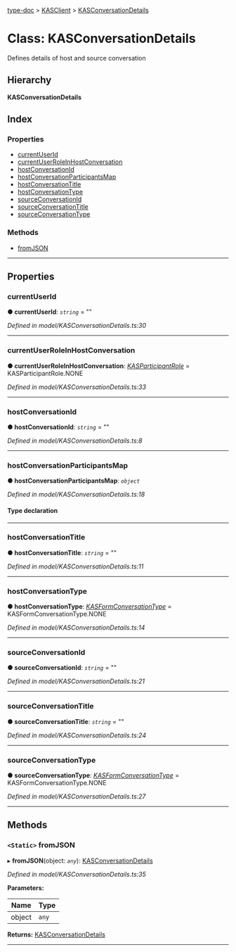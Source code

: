 [type-doc](../README.md) > [KASClient](../modules/kasclient.md) > [KASConversationDetails](../classes/kasclient.kasconversationdetails.md)

# Class: KASConversationDetails

Defines details of host and source conversation

## Hierarchy

**KASConversationDetails**

## Index

### Properties

* [currentUserId](kasclient.kasconversationdetails.md#currentuserid)
* [currentUserRoleInHostConversation](kasclient.kasconversationdetails.md#currentuserroleinhostconversation)
* [hostConversationId](kasclient.kasconversationdetails.md#hostconversationid)
* [hostConversationParticipantsMap](kasclient.kasconversationdetails.md#hostconversationparticipantsmap)
* [hostConversationTitle](kasclient.kasconversationdetails.md#hostconversationtitle)
* [hostConversationType](kasclient.kasconversationdetails.md#hostconversationtype)
* [sourceConversationId](kasclient.kasconversationdetails.md#sourceconversationid)
* [sourceConversationTitle](kasclient.kasconversationdetails.md#sourceconversationtitle)
* [sourceConversationType](kasclient.kasconversationdetails.md#sourceconversationtype)

### Methods

* [fromJSON](kasclient.kasconversationdetails.md#fromjson)

---

## Properties

<a id="currentuserid"></a>

###  currentUserId

**● currentUserId**: *`string`* = ""

*Defined in model/KASConversationDetails.ts:30*

___
<a id="currentuserroleinhostconversation"></a>

###  currentUserRoleInHostConversation

**● currentUserRoleInHostConversation**: *[KASParticipantRole](../enums/kasclient.kasparticipantrole.md)* =  KASParticipantRole.NONE

*Defined in model/KASConversationDetails.ts:33*

___
<a id="hostconversationid"></a>

###  hostConversationId

**● hostConversationId**: *`string`* = ""

*Defined in model/KASConversationDetails.ts:8*

___
<a id="hostconversationparticipantsmap"></a>

###  hostConversationParticipantsMap

**● hostConversationParticipantsMap**: *`object`*

*Defined in model/KASConversationDetails.ts:18*

#### Type declaration

___
<a id="hostconversationtitle"></a>

###  hostConversationTitle

**● hostConversationTitle**: *`string`* = ""

*Defined in model/KASConversationDetails.ts:11*

___
<a id="hostconversationtype"></a>

###  hostConversationType

**● hostConversationType**: *[KASFormConversationType](../enums/kasclient.kasformconversationtype.md)* =  KASFormConversationType.NONE

*Defined in model/KASConversationDetails.ts:14*

___
<a id="sourceconversationid"></a>

###  sourceConversationId

**● sourceConversationId**: *`string`* = ""

*Defined in model/KASConversationDetails.ts:21*

___
<a id="sourceconversationtitle"></a>

###  sourceConversationTitle

**● sourceConversationTitle**: *`string`* = ""

*Defined in model/KASConversationDetails.ts:24*

___
<a id="sourceconversationtype"></a>

###  sourceConversationType

**● sourceConversationType**: *[KASFormConversationType](../enums/kasclient.kasformconversationtype.md)* =  KASFormConversationType.NONE

*Defined in model/KASConversationDetails.ts:27*

___

## Methods

<a id="fromjson"></a>

### `<Static>` fromJSON

▸ **fromJSON**(object: *`any`*): [KASConversationDetails](kasclient.kasconversationdetails.md)

*Defined in model/KASConversationDetails.ts:35*

**Parameters:**

| Name | Type |
| ------ | ------ |
| object | `any` |

**Returns:** [KASConversationDetails](kasclient.kasconversationdetails.md)

___

